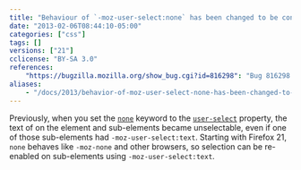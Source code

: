 ```yaml
---
title: "Behaviour of `-moz-user-select:none` has been changed to be consistent with `-moz-user-select:-moz-none` and other browsers"
date: "2013-02-06T08:44:10-05:00"
categories: ["css"]
tags: []
versions: ["21"]
cclicense: "BY-SA 3.0"
references:
    "https://bugzilla.mozilla.org/show_bug.cgi?id=816298": "Bug 816298 – Change \"-moz-user-select:none\" to behave like WebKit, IE, and Opera (and \"-moz-user-select:-moz-none\")"
aliases:
    - "/docs/2013/behavior-of-moz-user-select-none-has-been-changed-to-be-consistent-with-moz-user-select-moz-none-and-other-browsers/"
---
```

Previously, when you set the [`none`](https://developer.mozilla.org/en-US/docs/Web/CSS/none) keyword to the [`user-select`](https://developer.mozilla.org/en-US/docs/Web/CSS/user-select) property, the text of on the element and sub-elements became unselectable, even if one of those sub-elements had `-moz-user-select:text`. Starting with Firefox 21, `none` behaves like `-moz-none` and other browsers, so selection can be re-enabled on sub-elements using `-moz-user-select:text`.
